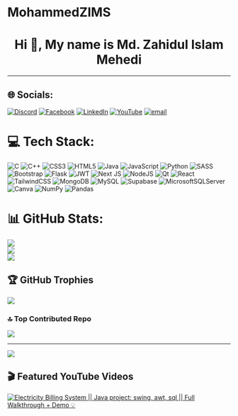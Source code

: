 # MohammedZIMS

<div class="markdown-heading" dir="auto">
  <h1 align="center" class="heading-element" dir="auto">Hi 👋, My name is Md. Zahidul Islam Mehedi</h1>
</div>
<hr>


<!--
**MohammedZIMS/MohammedZIMS** is a ✨ _special_ ✨ repository because its `README.md` (this file) appears on your GitHub profile.

Here are some ideas to get you started:

- 🔭 I’m currently working on ...
- 🌱 I’m currently learning ...
- 👯 I’m looking to collaborate on ...
- 🤔 I’m looking for help with ...
- 💬 Ask me about ...
- 📫 How to reach me: ...
- 😄 Pronouns: ...
- ⚡ Fun fact: ...
-->


## 🌐 Socials:
[![Discord](https://img.shields.io/badge/Discord-%237289DA.svg?logo=discord&logoColor=white)](https://discord.gg/https://discord.gg/64fxRBme) [![Facebook](https://img.shields.io/badge/Facebook-%231877F2.svg?logo=Facebook&logoColor=white)](https://facebook.com/https://www.facebook.com/md.zahidul.islam.mehedi.2024) [![LinkedIn](https://img.shields.io/badge/LinkedIn-%230077B5.svg?logo=linkedin&logoColor=white)](https://linkedin.com/in/mohammedzims) [![YouTube](https://img.shields.io/badge/YouTube-%23FF0000.svg?logo=YouTube&logoColor=white)](https://youtube.com/@@MohammedZIMS) [![email](https://img.shields.io/badge/Email-D14836?logo=gmail&logoColor=white)](mailto:zimss75656@gmail.com) 

# 💻 Tech Stack:
![C](https://img.shields.io/badge/c-%2300599C.svg?style=for-the-badge&logo=c&logoColor=white) ![C++](https://img.shields.io/badge/c++-%2300599C.svg?style=for-the-badge&logo=c%2B%2B&logoColor=white) ![CSS3](https://img.shields.io/badge/css3-%231572B6.svg?style=for-the-badge&logo=css3&logoColor=white) ![HTML5](https://img.shields.io/badge/html5-%23E34F26.svg?style=for-the-badge&logo=html5&logoColor=white) ![Java](https://img.shields.io/badge/java-%23ED8B00.svg?style=for-the-badge&logo=openjdk&logoColor=white) ![JavaScript](https://img.shields.io/badge/javascript-%23323330.svg?style=for-the-badge&logo=javascript&logoColor=%23F7DF1E) ![Python](https://img.shields.io/badge/python-3670A0?style=for-the-badge&logo=python&logoColor=ffdd54) ![SASS](https://img.shields.io/badge/SASS-hotpink.svg?style=for-the-badge&logo=SASS&logoColor=white) ![Bootstrap](https://img.shields.io/badge/bootstrap-%238511FA.svg?style=for-the-badge&logo=bootstrap&logoColor=white) ![Flask](https://img.shields.io/badge/flask-%23000.svg?style=for-the-badge&logo=flask&logoColor=white) ![JWT](https://img.shields.io/badge/JWT-black?style=for-the-badge&logo=JSON%20web%20tokens) ![Next JS](https://img.shields.io/badge/Next-black?style=for-the-badge&logo=next.js&logoColor=white) ![NodeJS](https://img.shields.io/badge/node.js-6DA55F?style=for-the-badge&logo=node.js&logoColor=white) ![Qt](https://img.shields.io/badge/Qt-%23217346.svg?style=for-the-badge&logo=Qt&logoColor=white) ![React](https://img.shields.io/badge/react-%2320232a.svg?style=for-the-badge&logo=react&logoColor=%2361DAFB) ![TailwindCSS](https://img.shields.io/badge/tailwindcss-%2338B2AC.svg?style=for-the-badge&logo=tailwind-css&logoColor=white) ![MongoDB](https://img.shields.io/badge/MongoDB-%234ea94b.svg?style=for-the-badge&logo=mongodb&logoColor=white) ![MySQL](https://img.shields.io/badge/mysql-4479A1.svg?style=for-the-badge&logo=mysql&logoColor=white) ![Supabase](https://img.shields.io/badge/Supabase-3ECF8E?style=for-the-badge&logo=supabase&logoColor=white) ![MicrosoftSQLServer](https://img.shields.io/badge/Microsoft%20SQL%20Server-CC2927?style=for-the-badge&logo=microsoft%20sql%20server&logoColor=white) ![Canva](https://img.shields.io/badge/Canva-%2300C4CC.svg?style=for-the-badge&logo=Canva&logoColor=white) ![NumPy](https://img.shields.io/badge/numpy-%23013243.svg?style=for-the-badge&logo=numpy&logoColor=white) ![Pandas](https://img.shields.io/badge/pandas-%23150458.svg?style=for-the-badge&logo=pandas&logoColor=white)
# 📊 GitHub Stats:
![](https://github-readme-stats.vercel.app/api?username=MohammedZIMS&theme=dark&hide_border=false&include_all_commits=false&count_private=false)<br/>
![](https://nirzak-streak-stats.vercel.app/?user=MohammedZIMS&theme=dark&hide_border=false)<br/>
![](https://github-readme-stats.vercel.app/api/top-langs/?username=MohammedZIMS&theme=dark&hide_border=false&include_all_commits=false&count_private=false&layout=compact)

## 🏆 GitHub Trophies
![](https://github-profile-trophy.vercel.app/?username=MohammedZIMS&theme=radical&no-frame=false&no-bg=true&margin-w=4)

### 🔝 Top Contributed Repo
![](https://github-contributor-stats.vercel.app/api?username=MohammedZIMS&limit=5&theme=dark&combine_all_yearly_contributions=true)

---
[![](https://visitcount.itsvg.in/api?id=MohammedZIMS&icon=0&color=0)](https://visitcount.itsvg.in)

<!-- Proudly created with GPRM ( https://gprm.itsvg.in ) -->

## 🎬 Featured YouTube Videos

[![Electricity Billing System || Java project: swing, awt, sql || Full Walkthrough + Demo 💡](https://ytcards.demolab.com/?id=P10g7y3hpFA&title=Electricity+Billing+System+||+Java+project:+swing,+awt,+sql+||+Full+Walkthrough+++Demo+💡&lang=en&timestamp=1751220000&background_color=%230d1117&title_color=%23ffffff&stats_color=%23dedede&max_title_lines=1&width=250&border_radius=5&duration=786 "Electricity Billing System || Java project: swing, awt, sql || Full Walkthrough + Demo 💡")](https://youtu.be/P10g7y3hpFA?si=jDVmxMHIbDY2wFSw)
